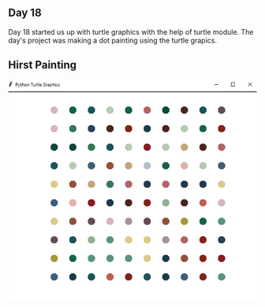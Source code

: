 ## Day 18

Day 18 started us up with turtle graphics with the help of turtle module. 
The day's project was making a dot painting using the turtle grapics.

## Hirst Painting

![hirst painting](hirst_painting.png)